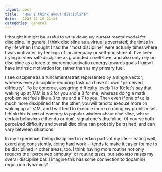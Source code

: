 ```yaml
---
layout: post
title:  "How I think about discipline"
date:   2024-12-19 21:34
categories: general
---
```


I thought it might be useful to write down my current mental model for discipline. In general I think discipline as a virtue is overrated; the times in my life when I thought I had the "most discipline" were actually times where I was motivated by feelings of indadequacy or self-punishment. I've been trying to view self-discipline as grounded in self-love, and also only rely on discipline as a force to overcome activation energy towards goals I know I have intrinsic motivation for, rather than as my primary fuel.

I see discipline as a fundamental trait represented by a single vector, whereas every discipline-requiring task can have its own "perceived difficulty". To be concrete, assigning difficulty levels 1 to 10: let's say that waking up at 7AM is a 2 for you and a 8 for me, whereas doing a math problem set feels like a 3 to me and a 7 to you. Then even if one of us is much more disciplined than the other, you will tend to execute more on waking up at 7AM, and I will tend to execute more on doing my problem set. I think this is sort of contrary to popular wisdom about discipline, where certain behaviors either do or don't signal one's discipline. Of course both perceived difficulty and overall discipline can probably be trained, and can vary between situations.

In my experience, being disciplined in certain parts of my life -- eating well, exercising consistently, doing hard work -- tends to make it easier for me to be disciplined in other areas, too. I think having more routine not only reduces the "perceived difficulty" of routine tasks, but also also raises my overall discipline bar. I imagine this has some connection to dopamine regulation dynamics?